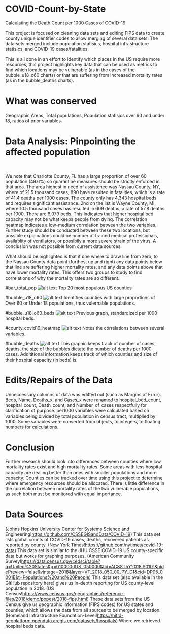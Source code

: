 # COVID-Count-by-State
Calculating the Death Count per 1000 Cases of COVID-19

This project is focused on cleaning data sets and editing FIPS data to create county unique identifier codes to allow merging of several data sets. The data sets merged include population statisics, hospital infrastructure statisics, and COVID-19 cases/fatalities.

This is all done in an effort to identify which places in the US require more resources, this project highlights key data that can be used as metrics to find which locations may be vulnerable (as in the cases of the bubble_u18_o60 charts) or that are suffering from increased mortality rates (as in the bubble_deaths charts).

# What was conserved
Geographic Areas, Total populations, Population statisics over 60 and under 18, ratios of prior variables.

# Data Analysis: Pinpointing the affected population
 </br>
 
 We note that Charlotte County, FL has a large proportion of over 60 population (49.6%) so quarantine measures should be strictly enforced in that area. The area highest in need of assistence was Nassau County, NY, where of 21.5 thousand cases, 890 have resulted in fatalities, which is a rate of 41.4 deaths per 1000 cases. The county only has 4,343 hospital beds and requires significant assistance. 2nd on the list is Wayne County, MI, where 10.5 thousand cases has resulted in 609 deaths, a rate of 57.8 deaths per 1000. There are 6,079 beds. This indicates that higher hospital bed capacity may not be what keeps people from dying. The correlation heatmap indicates a low-medium correlation between the two variables. Further study should be conducted between these two locations, but possible explainations could be number of trained medical professionals, availablity of ventilators, or possibily a more severe strain of the virus. A conclusion was not possible from current data sources.
 
 What should be highlighted is that if one where to draw line from zero, to the Nassau County data point (furthest up and right) any data points below that line are suffering higher mortality rates, and any data points above that have lower mortality rates. This offers two groups to study to find correlations of why the mortality rates are so different.
 
#bar_total_pop
![alt text](https://github.com/Gramir10/COVID-Death-Count/blob/master/bar_total_pop.png)
Top 20 most populous US counties

#bubble_u18_o60
![alt text](https://github.com/Gramir10/COVID-Death-Count/blob/master/bubble_u18_o60.png)
Identifies counties with large proportions of Over 60 or Under 18 populations, thus vulernable populations.

#bubble_u18_o60_beds
![alt text](https://github.com/Gramir10/COVID-Death-Count/blob/master/bubble_u18_o60_beds.png)
Previous graph, standardized per 1000 hospital beds.

#county_covid19_heatmap
![alt text](https://github.com/Gramir10/COVID-Death-Count/blob/master/county_covid19_heatmap.png)
Notes the correlations between several variables.

#bubble_deaths
![alt text](https://github.com/Gramir10/COVID-Death-Count/blob/master/bubble_deaths.png)
This graphic keeps track of number of cases, deaths, the size of the bubbles dictate the number of deaths per 1000 cases. Addititional information keeps track of which counties and size of their hospital capacity (in beds) is.

# Edits/Repairs of the Data
Unneccessary columns of data was editted out (such as Margins of Error).
Beds, Name, Deaths_x, and Cases_x were renamed to hospital_bed_count, hospital_count, Death_count, and Number_of_cases respectfully for clarification of purpose.
per1000 variables were calculated based on variables being divided by total population in census tract, multiplied by 1000.
Some variables were converted from objects, to integers, to floating numbers for calculations.
</br>

# Conclusion
Further research should look into differences between counties where low mortality rates exist and high mortality rates. Some areas with less hospital capacity are dealing better than ones with smaller populations and more capacity. Counties can be tracked over time using this project to determine where emergency resources should be allocated. There is little difference in the correlation between mortality rates of the two vulnerable populations, as such both must be monitored with equal importance.

# Data Sources
(Johns Hopkins University Center for Systems Science and Engineering!https://github.com/CSSEGISandData/COVID-19)
This data set lists global counts of COVID-19 cases, deaths, recovered patients as reported by county.
(New York Times!https://github.com/nytimes/covid-19-data)
This data set is similar to the JHU CSSE COVID-19 US county-specific data but works for graphing purposes.
(American Community Survey!https://data.census.gov/cedsci/table?q=United%20States&g=0100000US,.050000&tid=ACSST5Y2018.S0101&hidePreview=false&vintage=2018&layer=VT_2018_050_00_PY_D1&cid=DP05_0001E&t=Populations%20and%20People)
This data set (also available in the GitHub repository here) gives us in-depth reporting for US county-level population in 2018.
(US Census!https://www.census.gov/geographies/reference-files/2018/demo/popest/2018-fips.html)
These data sets from the US Census give us geographic information (FIPS codes) for US states and counties, which allows the data from all sources to be merged by location.
(Homeland Infrastructure Foundation-Level!https://hifld-geoplatform.opendata.arcgis.com/datasets/hospitals)
Where we retrieved hospital beds data.

